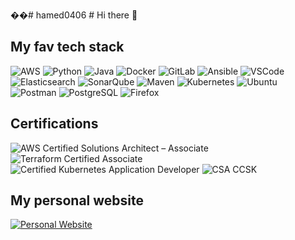 ��#   h a m e d 0 4 0 6 
 
 # Hi there 👋

## My fav tech stack
![AWS](https://img.shields.io/badge/-AWS-232F3E?style=flat&logo=amazon-aws)
![Python](https://img.shields.io/badge/-Python-3776AB?style=flat&logo=python&logoColor=white)
![Java](https://img.shields.io/badge/-Java-007396?style=flat&logo=java&logoColor=white)
![Docker](https://img.shields.io/badge/-Docker-2496ED?style=flat&logo=docker&logoColor=white)
![GitLab](https://img.shields.io/badge/-GitLab-FC6D26?style=flat&logo=gitlab)
![Ansible](https://img.shields.io/badge/-Ansible-EE0000?style=flat&logo=ansible&logoColor=white)
![VSCode](https://img.shields.io/badge/-VSCode-007ACC?style=flat&logo=visual-studio-code&logoColor=white)
![Elasticsearch](https://img.shields.io/badge/-Elasticsearch-005571?style=flat&logo=elasticsearch&logoColor=white)
![SonarQube](https://img.shields.io/badge/-SonarQube-4E9BCD?style=flat&logo=sonarqube&logoColor=white)
![Maven](https://img.shields.io/badge/-Maven-C71A36?style=flat&logo=apache-maven&logoColor=white)
![Kubernetes](https://img.shields.io/badge/-Kubernetes-326CE5?style=flat&logo=kubernetes&logoColor=white)
![Ubuntu](https://img.shields.io/badge/-Ubuntu-E95420?style=flat&logo=ubuntu&logoColor=white)
![Postman](https://img.shields.io/badge/-Postman-FF6C37?style=flat&logo=postman&logoColor=white)
![PostgreSQL](https://img.shields.io/badge/-PostgreSQL-4169E1?style=flat&logo=postgresql&logoColor=white)
![Firefox](https://img.shields.io/badge/-Firefox-FF7139?style=flat&logo=firefox&logoColor=white)

## Certifications
![AWS Certified Solutions Architect – Associate](https://img.shields.io/badge/AWS-Certified%20Solutions%20Architect%20Associate-232F3E?style=for-the-badge&logo=amazon-aws)
![Terraform Certified Associate](https://img.shields.io/badge/Terraform-Certified%20Associate-623CE4?style=for-the-badge&logo=terraform)
![Certified Kubernetes Application Developer](https://img.shields.io/badge/Certified-Kubernetes%20Application%20Developer-326CE5?style=for-the-badge&logo=kubernetes)
![CSA CCSK](https://img.shields.io/badge/CSA-CCSK-004283?style=for-the-badge&logo=cloudsecurityalliance)

## My personal website
[![Personal Website](https://img.shields.io/badge/Personal%20Website-jcoelho93.netlify.com-000000?style=for-the-badge&logo=netlify)](https://hadeli.me)
